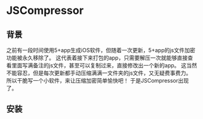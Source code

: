 # JSCompressor
背景
----
之前有一段时间使用5+app生成iOS软件，但随着一次更新，5+app的js文件加密功能被永久移除了。
这代表着接下来打包的app，只需要解压一次就能够直接查看里面写满备注的js文件，甚至可以复制过来，直接修改出一个新的app。
这当然不能容忍，但是每次更新都手动压缩满满一文件夹的js文件，又无疑费事费力。
所以干脆写一个小软件，来让压缩加密简单愉快吧！
于是JSCompressor出现了。

安装
----
